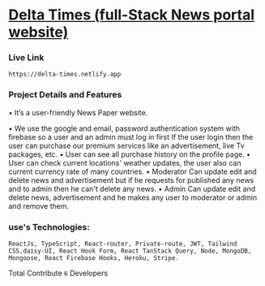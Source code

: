 # [Delta Times (full-Stack News portal website)](https://delta-times.netlify.app)

### Live Link

```
https://delta-times.netlify.app
```

### Project Details and Features

• It’s a user-friendly News Paper website.

• We use the google and email, password authentication system with firebase so a user and
an admin must log in first If the user login then the user can purchase our premium services like an advertisement, live Tv packages, etc.
• User can see all purchase history on the profile page.
• User can check current locations' weather updates, the user also can current currency rate of many countries. 
• Moderator Can update edit and delete news and advertisement but if he requests for published any news and to admin then he can't delete any news.
• Admin Can update edit and delete news, advertisement and he makes any user to moderator or admin and remove them.

### use's Technologies:

```
ReactJs, TypeScript, React-router, Private-route, JWT, Tailwind
CSS,daisy-UI, React Hook Form, React TanStack Query, Node, MongoDB,
Mongoose, React Firebase Hooks, Heroku, Stripe.
```

Total Contribute `6` Developers
